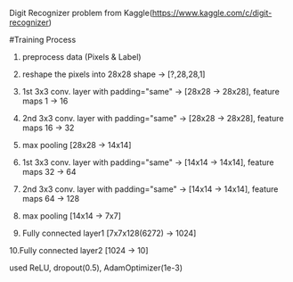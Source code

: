 Digit Recognizer problem from Kaggle(https://www.kaggle.com/c/digit-recognizer)

#Training Process

 1. preprocess data (Pixels & Label)

 2. reshape the pixels into 28x28 shape -> [?,28,28,1] 

 3. 1st 3x3 conv. layer with padding="same" -> [28x28 -> 28x28], feature maps 1 -> 16
 
 4. 2nd 3x3 conv. layer with padding="same" -> [28x28 -> 28x28], feature maps 16 -> 32

 5. max pooling [28x28 -> 14x14]

 6. 1st 3x3 conv. layer with padding="same" -> [14x14 -> 14x14], feature maps 32 -> 64

 7. 2nd 3x3 conv. layer with padding="same" -> [14x14 -> 14x14], feature maps 64 -> 128

 8. max pooling [14x14 -> 7x7]

 9. Fully connected layer1 [7x7x128(6272) -> 1024]

10.Fully connected layer2 [1024 -> 10]

 used ReLU, dropout(0.5), AdamOptimizer(1e-3)
